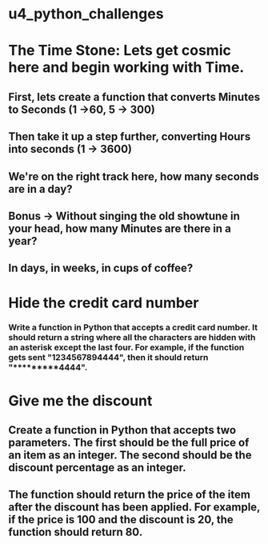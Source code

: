 # u4_python_challenges

# The Time Stone: Lets get cosmic here and begin working with Time.
## First, lets create a function that converts Minutes to Seconds (1 ->60, 5 -> 300)
## Then take it up a step further, converting Hours into seconds (1 -> 3600)
## We're on the right track here, how many seconds are in a day?
## Bonus -> Without singing the old showtune in your head, how many Minutes are there in a year? 
## In days, in weeks, in cups of coffee?



# Hide the credit card number
### Write a function in Python that accepts a credit card number. It should return a string where all the characters are hidden with an asterisk except the last four. For example, if the function gets sent "1234567894444", then it should return "*********4444".




# Give me the discount
## Create a function in Python that accepts two parameters. The first should be the full price of an item as an integer. The second should be the discount percentage as an integer.

## The function should return the price of the item after the discount has been applied. For example, if the price is 100 and the discount is 20, the function should return 80.
